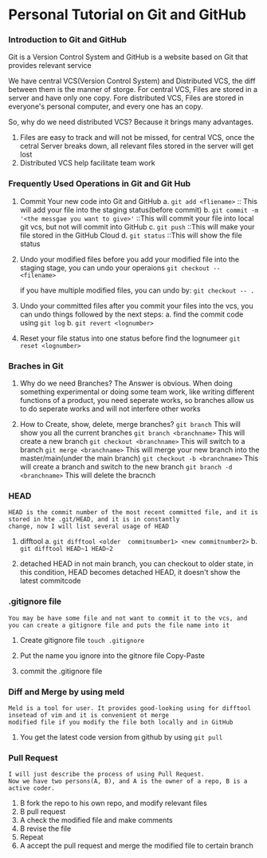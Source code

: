 # Personal Tutorial on Git and GitHub

### Introduction to Git and GitHub
Git is a Version Control System and GitHub is a website based on Git that provides
relevant service

We have central VCS(Version Control System) and Distributed VCS, the diff between them
is the manner of storge.
For central VCS, Files are stored in a server and have only one copy.
Fore distributed VCS, Files are stored in everyone's personal computer, and every one has an 
copy.

So, why do we need distributed VCS? Because it brings many advantages.
1. Files are easy to track and will not be missed, for central VCS, once the cetral Server breaks down,
all relevant files stored in the server will get lost
2. Distributed VCS help facilitate team work



### Frequently Used Operations in Git and Git Hub
1. Commit Your new code into Git and GitHub
    a. `git add <fliename>`  :: This will add your file into the staging status(before commit)
    b. `git commit -m '<the messgae you want to give>'`  ::This will commit your file into local git vcs, but not will commit into GitHub
    c. `git push`  ::This will make your file stored in the GitHub Cloud
    d. `git status`  ::This will show the file status

2. Undo your modified files
    before you add your modified file into the staging stage, you can undo your operaions
    `git checkout -- <filename>`

    if you have multiple modified files, you can undo by:
    `git checkout -- .`
    
3. Undo your committed files
    after you commit your files into the vcs, you can undo things followed by the next steps:
    a. find the commit code using `git log`
    b. `git revert <lognumber>`

4. Reset your file status into one status before
    find the lognumeer
    `git reset <lognumber>`



### Braches in Git 
1. Why do we need Branches?
    The Answer is obvious. When doing something experimental or doing some team work, like writing different 
    functions of a product, you need seperate works, so branches allow us to do seperate works and will not interfere
    other works

2. How to Create, show, delete, merge branches?
    `git branch`  This will show you all the current branches
    `git branch <branchname>` This will create a new branch 
    `git checkout <branchname>` This will switch to a branch
    `git merge <branchname>` This will merge your new branch into the master/main(under the main branch)
    `git checkout -b <branchname>` This will create a branch and switch to the new branch
    `git branch -d <branchname>` This will delete the bracnch

### HEAD
    HEAD is the commit number of the most recent committed file, and it is stored in hte .git/HEAD, and it is in constantly
    change, now I will list several usage of HEAD
1. difftool
    a. `git difftool <older  commitnumber1> <new commitnumber2>`
    b. `git difftool HEAD~1 HEAD~2`

2. detached HEAD
    in not main branch, you can checkout to older state, in this condition, HEAD becomes detached HEAD, it doesn't show 
    the latest commitcode

### .gitignore file
    You may be have some file and not want to commit it to the vcs, and you can create a gitignore file and puts the file name into it 
1. Create gitignore file
    `touch .gitignore`

2. Put the name you ignore into the gitnore file
    Copy-Paste
3. commit the .gitignore file

### Diff and Merge by using meld
    Meld is a tool for user. It provides good-looking using for difftool insetead of vim and it is convenient ot merge
    modified file if you modify the file both locally and in GitHub

1. You get the latest code version from github by using 
    `git pull`  


### Pull Request
    I will just describe the process of using Pull Request.
    Now we have two persons(A, B), and A is the owner of a repo, B is a active coder.
1. B fork the repo to his own repo, and modify relevant files
2. B pull request
3. A check the modified file and make comments
4. B revise the file
5. Repeat
6. A accept the pull request and merge the modified file to certain branch 


